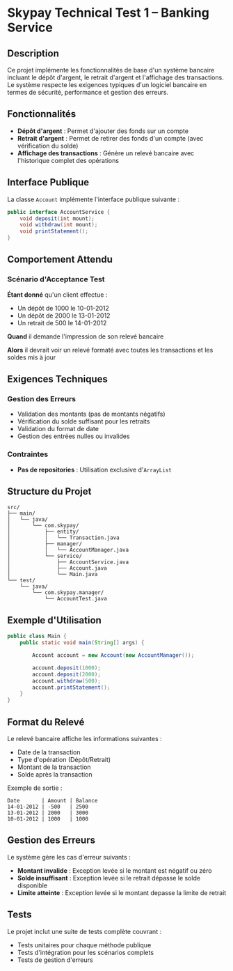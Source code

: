 # Skypay Technical Test 1 – Banking Service


## Description

Ce projet implémente les fonctionnalités de base d'un système bancaire incluant le dépôt d'argent, le retrait d'argent et l'affichage des transactions. Le système respecte les exigences typiques d'un logiciel bancaire en termes de sécurité, performance et gestion des erreurs.

## Fonctionnalités

- **Dépôt d'argent** : Permet d'ajouter des fonds sur un compte
- **Retrait d'argent** : Permet de retirer des fonds d'un compte (avec vérification du solde)
- **Affichage des transactions** : Génère un relevé bancaire avec l'historique complet des opérations

## Interface Publique

La classe `Account` implémente l'interface publique suivante :

```java
public interface AccountService {
    void deposit(int mount);
    void withdraw(int mount);
    void printStatement();
}
```

## Comportement Attendu

### Scénario d'Acceptance Test

**Étant donné** qu'un client effectue :
- Un dépôt de 1000 le 10-01-2012
- Un dépôt de 2000 le 13-01-2012
- Un retrait de 500 le 14-01-2012

**Quand** il demande l'impression de son relevé bancaire

**Alors** il devrait voir un relevé formaté avec toutes les transactions et les soldes mis à jour

## Exigences Techniques

### Gestion des Erreurs
- Validation des montants (pas de montants négatifs)
- Vérification du solde suffisant pour les retraits
- Validation du format de date
- Gestion des entrées nulles ou invalides

### Contraintes
- **Pas de repositories** : Utilisation exclusive d'`ArrayList`

## Structure du Projet

```
src/
├── main/
│   └── java/
│       └── com.skypay/
│           ├── entity/
│           │   └── Transaction.java
│           ├── manager/
│           │   └── AccountManager.java
│           └── service/
│               ├── AccountService.java
│               ├── Account.java
│               └── Main.java
└── test/
    └── java/
        └── com.skypay.manager/
            └── AccountTest.java

```


## Exemple d'Utilisation

```java
public class Main {
    public static void main(String[] args) {

        Account account = new Account(new AccountManager());

        account.deposit(1000);
        account.deposit(2000);
        account.withdraw(500);
        account.printStatement();
    }
}
```

## Format du Relevé

Le relevé bancaire affiche les informations suivantes :
- Date de la transaction
- Type d'opération (Dépôt/Retrait)
- Montant de la transaction
- Solde après la transaction

Exemple de sortie :
```
Date       | Amount | Balance
14-01-2012 | -500   | 2500
13-01-2012 | 2000   | 3000
10-01-2012 | 1000   | 1000
```

## Gestion des Erreurs

Le système gère les cas d'erreur suivants :
- **Montant invalide** : Exception levée si le montant est négatif ou zéro
- **Solde insuffisant** : Exception levée si le retrait dépasse le solde disponible
- **Limite atteinte** : Exception levée si le montant depasse la limite de retrait

## Tests

Le projet inclut une suite de tests complète couvrant :
- Tests unitaires pour chaque méthode publique
- Tests d'intégration pour les scénarios complets
- Tests de gestion d'erreurs
